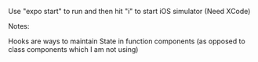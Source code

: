 Use "expo start" to run and then hit "i" to start iOS simulator (Need XCode)

Notes:

Hooks are ways to maintain State in function components (as opposed to class components which I am not using)